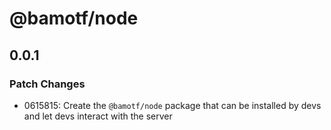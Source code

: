 # @bamotf/node

## 0.0.1

### Patch Changes

- 0615815: Create the `@bamotf/node` package that can be installed by devs and
  let devs interact with the server

